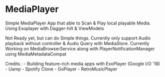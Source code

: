 # MediaPlayer
Simple MediaPlayer App that able to Scan &amp; Play local playable Media. Using Exoplayer with Dagger-hilt &amp; ViewModels

Not Ready yet, but can do Simple things.
Currently only support Audio playback without controller & Audio Query with MediaStore. Currently Working on MediaBrowserService along with PlayerNotificationManager using MediaMetadataCompat

Credits : - Building feature-rich media apps with ExoPlayer (Google I/O '18)
          - Uamp
          - Spotify Clone
          - GoPlayer
          - RetroMusicPlayer
